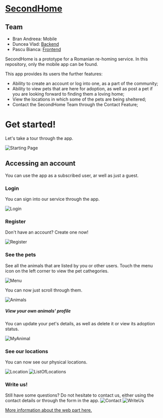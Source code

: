 # [SecondHome](https://www.secondhome.fragmentedpixel.com/)


## Team
* Bran Andreea: Mobile
* Duncea Vlad: [Backend](https://github.com/VladDuncea/SecondHome/tree/master/WEB/server)
* Pascu Bianca: [Frontend](https://github.com/VladDuncea/SecondHome/tree/master/WEB)

SecondHome is a prototype for a Romanian re-homing service. In this repository, only the mobile app can be found.


This app provides its users the further features:

  - Ability to create an account or log into one, as a part of the community;
  - Ability to view pets that are here for adoption, as well as post a pet if you are looking forward to finding them a loving home;
  - View the locations in which some of the pets are being sheltered;
  - Contact the SecondHome Team through the Contact Feature;

# Get started!
Let's take a tour through the app.  

![Starting Page](/app-overview/Home.png)


## Accessing an account
You can use the app as a subscribed user, ar well as just a guest.
### Login
You can sign into our service through the app.

![Login](/app-overview/Login.png)
### Register
Don't have an account? Create one now!

![Register](/app-overview/Register.png)

### See the pets
See all the animals that are listed by you or other users. 
Touch the menu icon on the left corner to view the pet cathegories.

![Menu](/app-overview/Menu.png)

You can now just scroll through them.  

![Animals](/app-overview/ViewAnimals.png)

##### View your own animals' profile

You can update your pet's details, as well as delete it or view its adoption status.

![MyAnimal](/app-overview/MyAnimal.png)
### See our locations

You can now see our physical locations.

![Location](/app-overview/Location.png)
![ListOfLocations](/app-overview/ListOfLocations.png)

### Write us!
Still have some questions? Do not hesitate to contact us, either using the contact details or through the form in the app.
![Contact](/app-overview/Contact.png)
![WriteUs](/app-overview/WriteUs.png)

[More information about the web part here.](https://github.com/VladDuncea/SecondHome)
